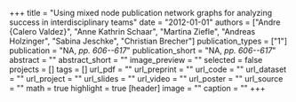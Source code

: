 +++
title = "Using mixed node publication network graphs for analyzing success in interdisciplinary teams"
date = "2012-01-01"
authors = ["Andre {Calero Valdez}", "Anne Kathrin Schaar", "Martina Ziefle", "Andreas Holzinger", "Sabina Jeschke", "Christian Brecher"]
publication_types = ["1"]
publication = "NA, _pp. 606--617_"
publication_short = "NA, _pp. 606--617_"
abstract = ""
abstract_short = ""
image_preview = ""
selected = false
projects = []
tags = []
url_pdf = ""
url_preprint = ""
url_code = ""
url_dataset = ""
url_project = ""
url_slides = ""
url_video = ""
url_poster = ""
url_source = ""
math = true
highlight = true
[header]
image = ""
caption = ""
+++
